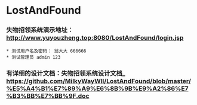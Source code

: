 # LostAndFound
### 失物招领系统演示地址： http://www.yuyouzheng.top:8080/LostAndFound/login.jsp
    * 测试用户名及密码： 翁大大 666666
    * 测试管理员 admin 123
### 有详细的设计文档：失物招领系统设计文档_ https://github.com/MilkyWayWll/LostAndFound/blob/master/%E5%A4%B1%E7%89%A9%E6%8B%9B%E9%A2%86%E7%B3%BB%E7%BB%9F.doc
